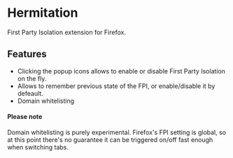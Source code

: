 # Hermitation
First Party Isolation extension for Firefox.

## Features
- Clicking the popup icons allows to enable or disable First Party Isolation on the fly.
- Allows to remember previous state of the FPI, or enable/disable it by defeault.
- Domain whitelisting

#### Please note
Domain whitelisting is purely experimental. Firefox's FPI setting is global, so at this point there's no guarantee it can be triggered on/off fast enough when switching tabs.
